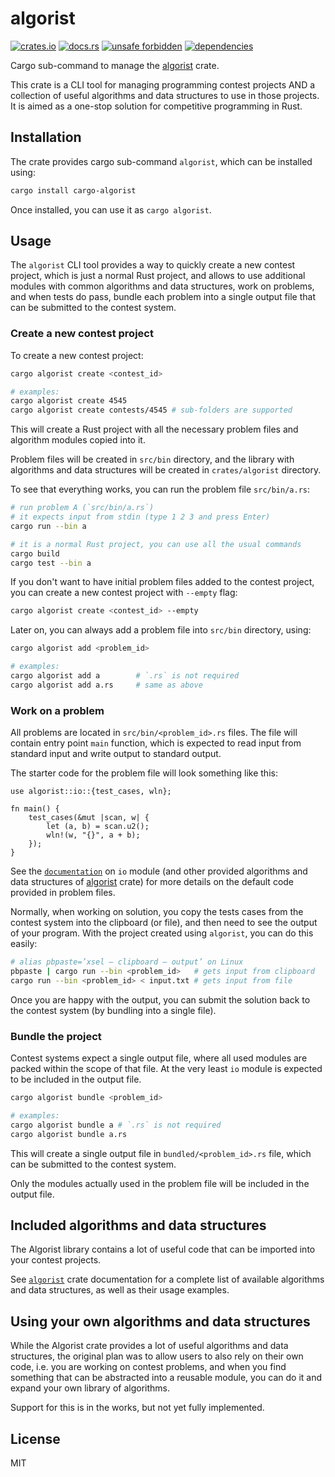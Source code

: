 # algorist

[![crates.io](https://img.shields.io/crates/d/cargo-algorist.svg)](https://crates.io/crates/cargo-algorist)
[![docs.rs](https://docs.rs/cargo-algorist/badge.svg)](https://docs.rs/cargo-algorist)
[![unsafe forbidden](https://img.shields.io/badge/unsafe-forbidden-success.svg)](https://github.com/rust-secure-code/safety-dance/)
[![dependencies](https://deps.rs/repo/github/farazdagi/cargo-algorist/status.svg)](https://deps.rs/repo/github/farazdagi/cargo-algorist)

Cargo sub-command to manage the [algorist](https://crates.io/crates/algorist) crate.

This crate is a CLI tool for managing programming contest projects AND a collection of useful
algorithms and data structures to use in those projects. It is aimed as a one-stop solution for
competitive programming in Rust.

## Installation

The crate provides cargo sub-command `algorist`, which can be installed using:

``` bash
cargo install cargo-algorist
```

Once installed, you can use it as `cargo algorist`.

## Usage

The `algorist` CLI tool provides a way to quickly create a new contest project, which is just a
normal Rust project, and allows to use additional modules with common algorithms and data
structures, work on problems, and when tests do pass, bundle each problem into a single output file
that can be submitted to the contest system.

### Create a new contest project

To create a new contest project:

``` bash
cargo algorist create <contest_id>

# examples:
cargo algorist create 4545
cargo algorist create contests/4545 # sub-folders are supported
```

This will create a Rust project with all the necessary problem files and algorithm modules copied
into it.

Problem files will be created in `src/bin` directory, and the library with algorithms and data
structures will be created in `crates/algorist` directory.

To see that everything works, you can run the problem file `src/bin/a.rs`:

``` bash
# run problem A (`src/bin/a.rs`)
# it expects input from stdin (type 1 2 3 and press Enter)
cargo run --bin a

# it is a normal Rust project, you can use all the usual commands
cargo build
cargo test --bin a
```

If you don't want to have initial problem files added to the contest project, you can create a new
contest project with `--empty` flag:

``` bash
cargo algorist create <contest_id> --empty
```

Later on, you can always add a problem file into `src/bin` directory, using:

``` bash
cargo algorist add <problem_id>

# examples:
cargo algorist add a        # `.rs` is not required
cargo algorist add a.rs     # same as above
```

### Work on a problem

All problems are located in `src/bin/<problem_id>.rs` files. The file will contain entry point
`main` function, which is expected to read input from standard input and write output to standard
output.

The starter code for the problem file will look something like this:

``` rust, no_run
use algorist::io::{test_cases, wln};

fn main() {
    test_cases(&mut |scan, w| {
        let (a, b) = scan.u2();
        wln!(w, "{}", a + b);
    });
}
```

See the [`documentation`](https://docs.rs/algorist/latest/algorist/) on `io` module (and other
provided algorithms and data structures of [algorist](https://crates.io/crates/algorist) crate) for
more details on the default code provided in problem files.

Normally, when working on solution, you copy the tests cases from the contest system into the
clipboard (or file), and then need to see the output of your program. With the project created using
`algorist`, you can do this easily:

``` bash
# alias pbpaste=’xsel — clipboard — output’ on Linux
pbpaste | cargo run --bin <problem_id>   # gets input from clipboard
cargo run --bin <problem_id> < input.txt # gets input from file
```

Once you are happy with the output, you can submit the solution back to the contest system (by
bundling into a single file).

### Bundle the project

Contest systems expect a single output file, where all used modules are packed within the scope of
that file. At the very least `io` module is expected to be included in the output file.

``` bash
cargo algorist bundle <problem_id>

# examples:
cargo algorist bundle a # `.rs` is not required
cargo algorist bundle a.rs
```

This will create a single output file in `bundled/<problem_id>.rs` file, which can be submitted to
the contest system.

Only the modules actually used in the problem file will be included in the output file.

## Included algorithms and data structures

The Algorist library contains a lot of useful code that can be imported into your contest projects.

See [`algorist`](https://docs.rs/algorist/latest/algorist/) crate documentation for a complete list
of available algorithms and data structures, as well as their usage examples.

## Using your own algorithms and data structures

While the Algorist crate provides a lot of useful algorithms and data structures, the original plan
was to allow users to also rely on their own code, i.e. you are working on contest problems, and
when you find something that can be abstracted into a reusable module, you can do it and expand your
own library of algorithms.

Support for this is in the works, but not yet fully implemented.

## License

MIT
